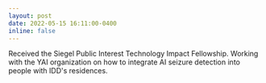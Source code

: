 ```yaml
---
layout: post
date: 2022-05-15 16:11:00-0400
inline: false
---
```


Received the Siegel Public Interest Technology Impact Fellowship. Working with the YAI organization on how to integrate AI seizure detection into people with IDD's residences. 

